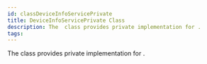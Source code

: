 ```yaml
---
id: classDeviceInfoServicePrivate
title: DeviceInfoServicePrivate Class
description: The  class provides private implementation for .
tags:
---
```

The  <docRefTextType>  class provides private implementation for  <docRefTextType> .
